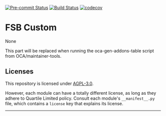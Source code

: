 
<!-- /!\ Non OCA Context : Set here the badge of your runbot / runboat instance. -->
[![Pre-commit Status](https://github.com/qrtl/fsb-custom/actions/workflows/pre-commit.yml/badge.svg?branch=15.0)](https://github.com/qrtl/fsb-custom/actions/workflows/pre-commit.yml?query=branch%3A15.0)
[![Build Status](https://github.com/qrtl/fsb-custom/actions/workflows/test.yml/badge.svg?branch=15.0)](https://github.com/qrtl/fsb-custom/actions/workflows/test.yml?query=branch%3A15.0)
[![codecov](https://codecov.io/gh/qrtl/fsb-custom/branch/15.0/graph/badge.svg)](https://codecov.io/gh/qrtl/fsb-custom)
<!-- /!\ Non OCA Context : Set here the badge of your translation instance. -->

<!-- /!\ do not modify above this line -->

# FSB Custom

None

<!-- /!\ do not modify below this line -->

<!-- prettier-ignore-start -->

[//]: # (addons)

This part will be replaced when running the oca-gen-addons-table script from OCA/maintainer-tools.

[//]: # (end addons)

<!-- prettier-ignore-end -->

## Licenses

This repository is licensed under [AGPL-3.0](LICENSE).

However, each module can have a totally different license, as long as they adhere to Quartile Limited
policy. Consult each module's `__manifest__.py` file, which contains a `license` key
that explains its license.

----
<!-- /!\ Non OCA Context : Set here the full description of your organization. -->
